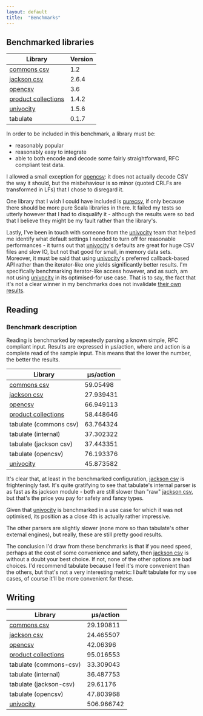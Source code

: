 ```yaml
---
layout: default
title:  "Benchmarks"
---
```


## Benchmarked libraries

| Library               | Version |
|-----------------------|---------|
| [commons csv]         | 1.2     |
| [jackson csv]         | 2.6.4   |
| [opencsv]             | 3.6     |
| [product collections] | 1.4.2   |
| [univocity]           | 1.5.6   |
| tabulate              | 0.1.7   |

In order to be included in this benchmark, a library must be:

* reasonably popular
* reasonably easy to integrate
* able to both encode and decode some fairly straightforward, RFC compliant test data.

I allowed a small exception for [opencsv]: it does not actually decode CSV the way it should, but the misbehaviour is so
minor (quoted CRLFs are transformed in LFs) that I chose to disregard it.

One library that I wish I could have included is [purecsv](https://github.com/melrief/PureCSV), if only because 
there should be more pure Scala libraries in there. It failed my tests so utterly however that I had to disqualify it -
although the results were so bad that I believe they might be my fault rather than the library's.

Lastly, I've been in touch with someone from the [univocity] team that helped me identify what default settings I needed
to turn off for reasonable performances - it turns out that [univocity]'s defaults are great for huge CSV files and slow
IO, but not that good for small, in memory data sets. Moreover, it must be said that using [univocity]'s preferred
callback-based API rather than the iterator-like one yields significantly better results. I'm specifically benchmarking
iterator-like access however, and as such, am not using [univocity] in its optimised-for use case. That is to say,
the fact that it's not a clear winner in my benchmarks does not invalidate
[their own results](https://github.com/uniVocity/csv-parsers-comparison).

## Reading
### Benchmark description
Reading is benchmarked by repeatedly parsing a known simple, RFC compliant input. Results are expressed in μs/action,
where and action is a complete read of the sample input. This means that the lower the number, the better the results.  

| Library                | μs/action |
|------------------------|-----------|
| [commons csv]          | 59.05498  |
| [jackson csv]          | 27.939431 |
| [opencsv]              | 66.949113 |
| [product collections]  | 58.448646 |
| tabulate (commons csv) | 63.764324 |
| tabulate (internal)    | 37.302322 |
| tabulate (jackson csv) | 37.443351 |
| tabulate (opencsv)     | 76.193376 |
| [univocity]            | 45.873582 |

It's clear that, at least in the benchmarked configuration, [jackson csv] is frighteningly fast. It's quite gratifying
to see that tabulate's internal parser is as fast as its jackson module - both are still slower than "raw"
[jackson csv], but that's the price you pay for safety and fancy types.

Given that [univocity] is benchmarked in a use case for which it was not optimised, its position as a close 4th is
actually rather impressive.
 
The other parsers are slightly slower (none more so than tabulate's other external engines), but really, these are still
pretty good results.

The conclusion I'd draw from these benchmarks is that if you need speed, perhaps at the cost of some convenience
and safety, then [jackson csv] is without a doubt your best choice. If not, none of the other options are bad choices.
I'd recommend tabulate because I feel it's more convenient than the others, but that's not a very interesting metric:
I *built* tabulate for my use cases, of course it'll be more convenient for these.


## Writing


| Library                | μs/action  |
|------------------------|------------|
| [commons csv]          | 29.190811  |
| [jackson csv]          | 24.465507  |
| [opencsv]              | 42.06396   |
| [product collections]  | 95.016553  |
| tabulate (commons-csv) | 33.309043  |
| tabulate (internal)    | 36.487753  |
| tabulate (jackson-csv) | 29.61176   |
| tabulate (opencsv)     | 47.803968  |
| [univocity]            | 506.966742 |

[commons csv]:https://commons.apache.org/proper/commons-csv/
[jackson csv]:https://github.com/FasterXML/jackson-dataformat-csv
[opencsv]:http://opencsv.sourceforge.net
[univocity]:https://github.com/uniVocity/univocity-parsers
[product collections]:https://github.com/marklister/product-collections